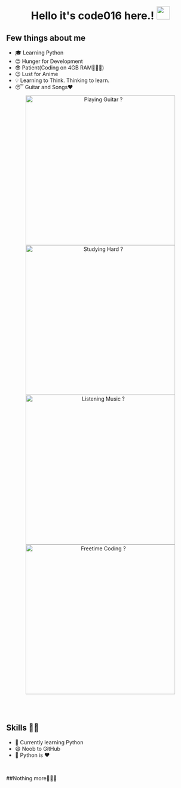 <h1 align="center">Hello it's code016 here.! <img src="https://github.com/itscode016/itscode016/blob/main/gifs/Hi.gif" width="35px"></h1>
<p align="center">
</p>

<div align="center">

</div>


## Few things about me
- 🎓 Learning Python
- 😍️ Hunger for Development
- 😎 Patient(Coding on 4GB RAM🤷🏻‍♂️)
- 😉 Lust for Anime
- 💡 Learning to Think. Thinking to learn.
- 😴 Guitar and Songs❤️


<div align="center">
<img width="400px" src="https://github.com/itscode016/itscode016/blob/main/gifs/guitar.gif" alt="Playing Guitar ?" tilte="Playing Guitar">
<img width="400px" src="https://github.com/itscode016/itscode016/blob/main/gifs/study.gif" alt="Studying Hard ?">
<img width="400px" src="https://github.com/itscode016/itscode016/blob/main/gifs/music.gif" alt="Listening Music ?">
<img width="400px" src="https://github.com/itscode016/itscode016/blob/main/gifs/laptop.gif" alt="Freetime Coding ?">

<br><br>

</div>


## Skills 👨‍💻

- 🌱 Currently learning Python
- 😄 Noob to GitHub
- 🥰 Python is ❤️

</br>

##Nothing more🤦🏻‍♂️
